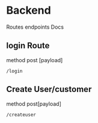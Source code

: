 # Backend

Routes endpoints Docs

## login Route

method post [payload]

```
/login

```

## Create User/customer 

method post[payload]

```
/createuser
```



